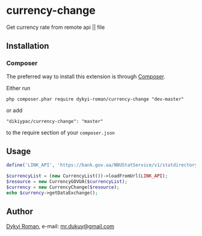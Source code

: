 # currency-change
Get currency rate from remote api || file

## Installation

### Composer

The preferred way to install this extension is through [Composer](http://getcomposer.org/).

Either run

```
php composer.phar require dykyi-roman/currency-change "dev-master"
```

or add

```
"dikiypac/currency-change": "master"
```

to the require section of your ```composer.json```

## Usage
```php
define('LINK_API', 'https://bank.gov.ua/NBUStatService/v1/statdirectory/exchange?json');

$currencyList = (new CurrencyList())->loadFromUrl(LINK_API);
$resource = new CurrencyGOVUA($currencyList);
$currency = new CurrencyChange($resource);
echo $currency->getDataExchange();
```

## Author
[Dykyi Roman](https://github.com/dykyi-roman/), e-mail: [mr.dukuy@gmail.com](mailto:mr.dukuy@gmail.com)

